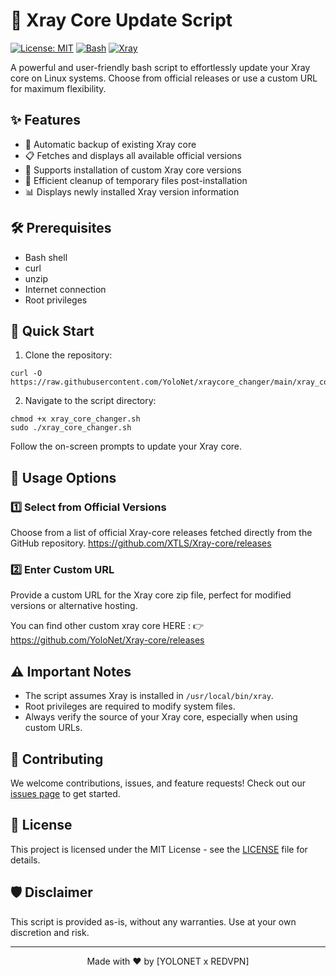 # 🚀 Xray Core Update Script

[![License: MIT](https://img.shields.io/badge/License-MIT-yellow.svg)](https://opensource.org/licenses/MIT)
[![Bash](https://img.shields.io/badge/Language-Bash-4EAA25.svg)](https://www.gnu.org/software/bash/)
[![Xray](https://img.shields.io/badge/Xray-Core-blue.svg)](https://github.com/XTLS/Xray-core)

A powerful and user-friendly bash script to effortlessly update your Xray core on Linux systems. Choose from official releases or use a custom URL for maximum flexibility.

## ✨ Features

- 🔄 Automatic backup of existing Xray core
- 📋 Fetches and displays all available official versions
- 🔗 Supports installation of custom Xray core versions
- 🧹 Efficient cleanup of temporary files post-installation
- 📊 Displays newly installed Xray version information

## 🛠 Prerequisites

- Bash shell
- curl
- unzip
- Internet connection
- Root privileges

## 🚀 Quick Start

1. Clone the repository:
```
curl -O https://raw.githubusercontent.com/YoloNet/xraycore_changer/main/xray_core_changer.sh
```
2. Navigate to the script directory:
```
chmod +x xray_core_changer.sh
sudo ./xray_core_changer.sh
```
Follow the on-screen prompts to update your Xray core.

## 🔧 Usage Options

### 1️⃣ Select from Official Versions

Choose from a list of official Xray-core releases fetched directly from the GitHub repository.
https://github.com/XTLS/Xray-core/releases

### 2️⃣ Enter Custom URL

Provide a custom URL for the Xray core zip file, perfect for modified versions or alternative hosting.

You can find other custom xray core HERE : 👉 https://github.com/YoloNet/Xray-core/releases

## ⚠️ Important Notes

- The script assumes Xray is installed in `/usr/local/bin/xray`.
- Root privileges are required to modify system files.
- Always verify the source of your Xray core, especially when using custom URLs.

## 🤝 Contributing

We welcome contributions, issues, and feature requests! Check out our [issues page](https://github.com/your-username/xray-update-script/issues) to get started.

## 📄 License

This project is licensed under the MIT License - see the [LICENSE](LICENSE) file for details.

## 🛡 Disclaimer

This script is provided as-is, without any warranties. Use at your own discretion and risk.

---

<p align="center">
Made with ❤️ by [YOLONET x REDVPN]
</p>
